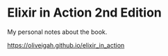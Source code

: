 # Elixir in Action 2nd Edition

My personal notes about the book.

https://oliveigah.github.io/elixir_in_action
